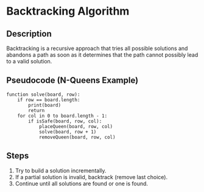 # Backtracking Algorithm

## Description

Backtracking is a recursive approach that tries all possible solutions and abandons a path as soon as it determines that the path cannot possibly lead to a valid solution.

## Pseudocode (N-Queens Example)

```
function solve(board, row):
    if row == board.length:
        print(board)
        return
    for col in 0 to board.length - 1:
        if isSafe(board, row, col):
            placeQueen(board, row, col)
            solve(board, row + 1)
            removeQueen(board, row, col)
```

## Steps

1. Try to build a solution incrementally.
2. If a partial solution is invalid, backtrack (remove last choice).
3. Continue until all solutions are found or one is found.
